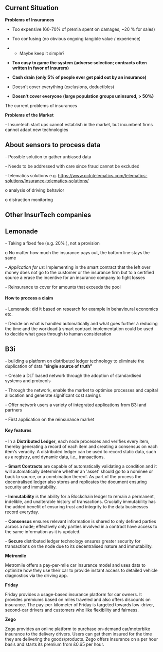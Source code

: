 ## Current Situation 

**Problems of Insurances**

- Too expensive (60-70% of premia spent on damages, ~20 % for sales)

- Too confusing (no obvious ongoing tangible value / experience)

- - Maybe keep it simple?

- **Too easy to game the     system** **(adverse selection; contracts often written in favor of     insurers)**

- **Cash drain** **(only 5% of people ever get paid out by an insurance)**

- Doesn't cover everything (exclusions, deductibles)

- **Doesn't cover everyone** **(large     population groups uninsured, > 50%)**

The current problems of insurances 

**Problems of the Market**

\-    Insuretech start ups cannot establish in the market, but incumbent firms cannot adapt new technologies 

 

## About sensors to process data

\-    Possible solution to gather unbiased data

\-    Needs to be addressed with care since fraud cannot be excluded

\-    telematics solutions e.g. https://www.octotelematics.com/telematics-solutions/insurance-telematics-solutions/

o  analysis of driving behavior

o  distraction monitoring 

 

## Other InsurTech companies

 

## **Lemonade**

\-    Taking a fixed fee (e.g. 20% ), not a provision 

o  No matter how much the insurance pays out, the bottom line stays the same 

\-    *Application for us:* Implementing in the smart contract that the left over money does not go to the customer or the insurance firm but to a certified source à erase the incentive for an insurance company to fight losses 

\-    Reinsurance to cover for amounts that exceeds the pool 

 

#### How to process a claim

\-    Lemonade: did it based on research for example in behavioural economics etc. 

\-    Decide on what is handled automatically and what goes further à reducing the time and the workload à smart contract implementation could be used to decide what goes through to human consideration 

 

 

## **B3i**

\-    building a platform on distributed ledger technology to eliminate the duplication of data “**single source of truth”**

\-    Create a DLT based network through the adoption of standardised systems and protocols 

\-    Through the network, enable the market to optimise processes and capital allocation and generate significant cost savings 

\-    Offer network users a variety of integrated applications from B3i and partners 

\-    First application on the reinsurance market  

#### Key features 

\-    In a **Distributed Ledger**, each node processes and verifies every item, thereby generating a record of each item and creating a consensus on each item's veracity. A distributed ledger can be used to record static data, such as a registry, and dynamic data, i.e., transactions.

\-    **Smart Contracts** are capable of automatically validating a condition and it will automatically determine whether an 'asset' should go to a nominee or back to source, or a combination thereof. As part of the process the decentralised ledger also stores and replicates the document ensuring security and immutability.

\-    **Immutability** is the ability for a Blockchain ledger to remain a permanent, indelible, and unalterable history of transactions. Crucially immutability has the added benefit of ensuring trust and integrity to the data businesses record everyday.

\-    **Consensus** ensures relevant information is shared to only defined parties across a node; effectively only parties involved in a contract have access to the same information as it is updated.

\-    **Secure** distributed ledger technology ensures greater security for transactions on the node due to its decentralised nature and immutability.



















**Metromile**

Metromile offers a pay-per-mile car  insurance model and uses data to optimize how they use their car to  provide instant access to detailed vehicle diagnostics via the driving  app.

**Friday**

Friday  provides a usage-based insurance  platform for car owners. It provides premiums based on miles traveled  and also offers discounts on insurance. The pay-per-kilometer of Friday is  targeted towards low-driver, second-car drivers and customers who like  flexibility and fairness.

**Zego**

Zego provides an online platform to  purchase on-demand car/motorbike insurance to the delivery drivers.  Users can get them insured for the time they are delivering the  goods/products. Zego offers insurance on a per hour basis and starts its premium from £0.65 per hour.





 

 

 